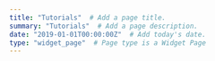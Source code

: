 ```yaml
---
title: "Tutorials"  # Add a page title.
summary: "Tutorials"  # Add a page description.
date: "2019-01-01T00:00:00Z"  # Add today's date.
type: "widget_page"  # Page type is a Widget Page
---
```




